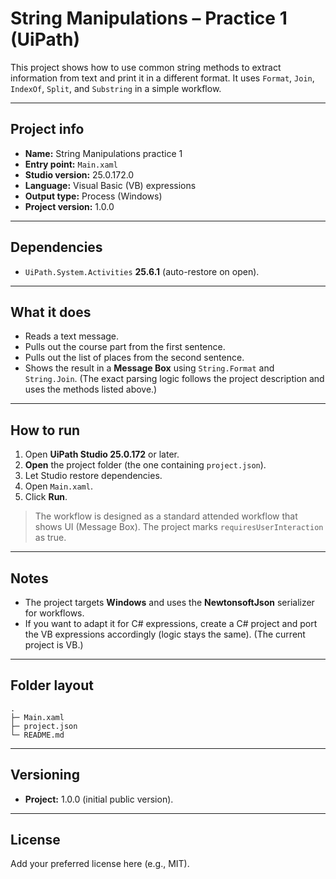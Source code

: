 # String Manipulations – Practice 1 (UiPath)

This project shows how to use common string methods to extract information from text and print it in a different format. It uses `Format`, `Join`, `IndexOf`, `Split`, and `Substring` in a simple workflow.&#x20;

---

## Project info

* **Name:** String Manipulations practice 1&#x20;
* **Entry point:** `Main.xaml`&#x20;
* **Studio version:** 25.0.172.0&#x20;
* **Language:** Visual Basic (VB) expressions&#x20;
* **Output type:** Process (Windows)&#x20;
* **Project version:** 1.0.0&#x20;

---

## Dependencies

* `UiPath.System.Activities` **25.6.1** (auto-restore on open).&#x20;

---

## What it does

* Reads a text message.
* Pulls out the course part from the first sentence.
* Pulls out the list of places from the second sentence.
* Shows the result in a **Message Box** using `String.Format` and `String.Join`.
  (The exact parsing logic follows the project description and uses the methods listed above.)&#x20;

---

## How to run

1. Open **UiPath Studio 25.0.172** or later.&#x20;
2. **Open** the project folder (the one containing `project.json`).
3. Let Studio restore dependencies.&#x20;
4. Open `Main.xaml`.
5. Click **Run**.

> The workflow is designed as a standard attended workflow that shows UI (Message Box). The project marks `requiresUserInteraction` as true.&#x20;

---

## Notes

* The project targets **Windows** and uses the **NewtonsoftJson** serializer for workflows.&#x20;
* If you want to adapt it for C# expressions, create a C# project and port the VB expressions accordingly (logic stays the same). (The current project is VB.)&#x20;

---

## Folder layout

```
.
├─ Main.xaml
├─ project.json
└─ README.md
```

---

## Versioning

* **Project:** 1.0.0 (initial public version).&#x20;

---

## License

Add your preferred license here (e.g., MIT).
